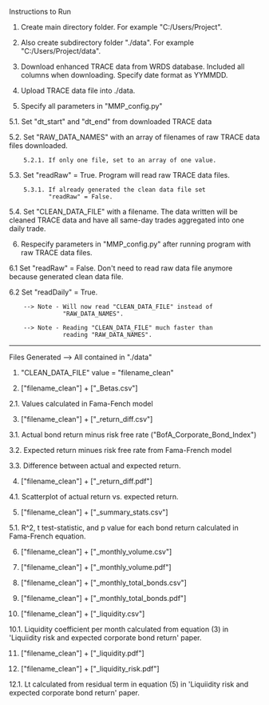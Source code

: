Instructions to Run

1. Create main directory folder. For example "C:/Users/Project". 

2. Also create subdirectory folder "./data". For example 
   "C:/Users/Project/data". 

3. Download enhanced TRACE data from WRDS database. Included all 
   columns when downloading. Specify date format as YYMMDD.

4. Upload TRACE data file into ./data.

5. Specify all parameters in "MMP_config.py"
  
  5.1. Set "dt_start" and "dt_end" from downloaded TRACE data
  
  5.2. Set "RAW_DATA_NAMES" with an array of filenames of raw TRACE 
       data files downloaded.
  
  		5.2.1. If only one file, set to an array of one value.
  
  5.3. Set "readRaw" = True. Program will read raw TRACE data files.
  
  		5.3.1. If already generated the clean data file set 
  			   "readRaw" = False.
  
  5.4. Set "CLEAN_DATA_FILE" with a filename. The data written will 
       be cleaned TRACE data and have all same-day trades aggregated into one daily trade.

6. Respecify parameters in "MMP_config.py" after running program 
   with raw TRACE data files.
  
  6.1 Set "readRaw" = False. Don't need to read raw 
      data file anymore because generated clean data file.
  
  6.2 Set "readDaily" = True.
  
  		--> Note - Will now read "CLEAN_DATA_FILE" instead of 
  	               "RAW_DATA_NAMES".
  
  		--> Note - Reading "CLEAN_DATA_FILE" much faster than 
  		           reading "RAW_DATA_NAMES".

---------------------------------------------------------------------

Files Generated --> All contained in "./data"

1. "CLEAN_DATA_FILE" value = "filename_clean"

2. ["filename_clean"] + ["_Betas.csv"] 
  
  2.1. Values calculated in Fama-Fench model 

3. ["filename_clean"] + ["_return_diff.csv"]

  3.1. Actual bond return minus risk free rate 
       ("BofA_Corporate_Bond_Index")

  3.2. Expected return minues risk free rate from Fama-French model

  3.3. Difference between actual and expected return.

4. ["filename_clean"] + ["_return_diff.pdf"]

  4.1. Scatterplot of actual return vs. expected return.

5. ["filename_clean"] + ["_summary_stats.csv"]

  5.1. R^2, t test-statistic, and p value for each bond return 
       calculated in Fama-French equation.

6. ["filename_clean"] + ["_monthly_volume.csv"]

7. ["filename_clean"] + ["_monthly_volume.pdf"]

8. ["filename_clean"] + ["_monthly_total_bonds.csv"]

9. ["filename_clean"] + ["_monthly_total_bonds.pdf"]

10. ["filename_clean"] + ["_liquidity.csv"]

  10.1. Liquidity coefficient per month calculated from equation (3) 
        in 'Liquiidity risk and expected corporate bond return' paper.

11. ["filename_clean"] + ["_liquidity.pdf"]

12. ["filename_clean"] + ["_liquidity_risk.pdf"]

  12.1. Lt calculated from residual term in equation (5) in 
        'Liquiidity risk and expected corporate bond return' paper.




